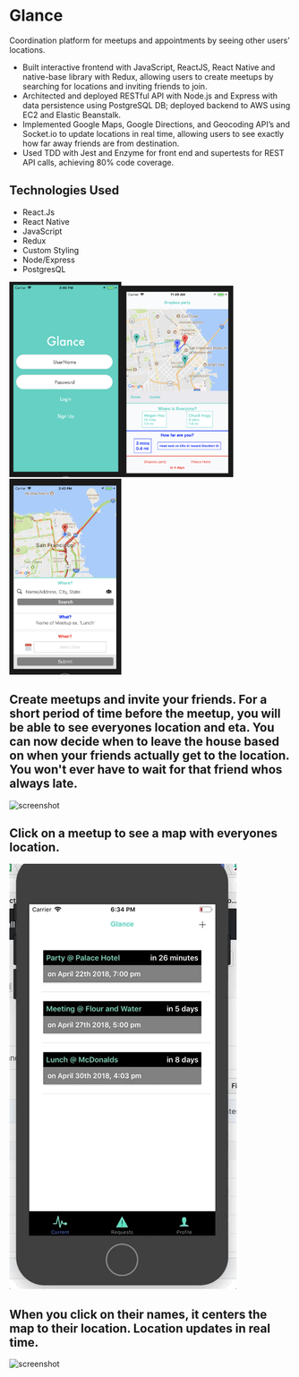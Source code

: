 # Glance

Coordination platform for meetups and appointments by seeing other users’ locations.

- Built interactive frontend with JavaScript, ReactJS, React Native and native-base library with Redux, allowing users to create meetups by searching for locations and inviting friends to join.
- Architected and deployed RESTful API with Node.js and Express with data persistence using PostgreSQL DB; deployed backend to AWS using EC2 and Elastic Beanstalk.
- Implemented Google Maps, Google Directions, and Geocoding API’s and Socket.io to update locations in real time, allowing users to see exactly how far away friends are from destination.
- Used TDD with Jest and Enzyme for front end and supertests for REST API calls, achieving 80% code coverage.

## Technologies Used
- React.Js
- React Native
- JavaScript
- Redux
- Custom Styling
- Node/Express
- PostgresQL

<img src="./images/glanceScreenShot2.png" width="200"><img src="./images/glanceScreenShot1.png" width="200">
<img src="./images/glanceScreenShot3.png" width="200">

## Create meetups and invite your friends.  For a short period of time before the meetup, you will be able to see everyones location and eta.  You can now decide when to leave the house based on when your friends actually get to the location.  You won't ever have to wait for that friend whos always late.
![screenshot](./images/glance1.gif?raw=true)

## Click on a meetup to see a map with everyones location.
![screenshot](./images/glance2.gif?raw=true)

## When you click on their names, it centers the map to their location.  Location updates in real time.

![screenshot](./images/glance3.gif?raw=true)





